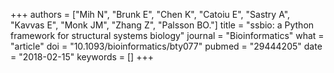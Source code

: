+++
authors = ["Mih N", "Brunk E", "Chen K", "Catoiu E", "Sastry A", "Kavvas E", "Monk JM", "Zhang Z", "Palsson BO."]
title = "ssbio: a Python framework for structural systems biology"
journal = "Bioinformatics"
what = "article"
doi = "10.1093/bioinformatics/bty077"
pubmed = "29444205"
date = "2018-02-15"
keywords = []
+++


